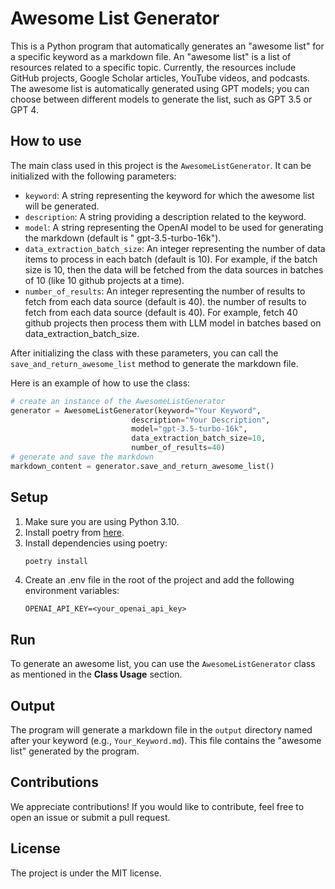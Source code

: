 # Awesome List Generator

This is a Python program that automatically generates an "awesome list" for a specific
keyword as a markdown file. An "awesome list" is a list of resources related to a
specific topic. Currently, the resources include GitHub projects, Google Scholar
articles, YouTube videos, and podcasts. The awesome list is automatically generated
using GPT models; you can choose between different models to generate the list, such as
GPT 3.5 or GPT 4.

## How to use

The main class used in this project is the `AwesomeListGenerator`. It can be initialized with the following parameters:

- `keyword`: A string representing the keyword for which the awesome list will be generated.
- `description`: A string providing a description related to the keyword.
- `model`: A string representing the OpenAI model to be used for generating the markdown (default is "
  gpt-3.5-turbo-16k").
- `data_extraction_batch_size`: An integer representing the number of data items to process in each batch (default is
  10). For example, if the batch size is 10, then the data will be fetched from the data sources in batches of 10 (like
  10 github projects at a time).
- `number_of_results`: An integer representing the number of results to fetch from each data source (default is 40). the
  number of results to fetch from each data source (default is 40). For example, fetch 40 github projects then process
  them with LLM model in batches based on data_extraction_batch_size.

After initializing the class with these parameters, you can call the `save_and_return_awesome_list` method to generate
the markdown file.

Here is an example of how to use the class:

```python
# create an instance of the AwesomeListGenerator
generator = AwesomeListGenerator(keyword="Your Keyword",
                           description="Your Description",
                           model="gpt-3.5-turbo-16k",
                           data_extraction_batch_size=10,
                           number_of_results=40)
# generate and save the markdown
markdown_content = generator.save_and_return_awesome_list()
```

## Setup

1. Make sure you are using Python 3.10.
2. Install poetry from [here](https://python-poetry.org/docs/#installation).
3. Install dependencies using poetry:
    ```bash
    poetry install
    ```
4. Create an .env file in the root of the project and add the following environment variables:
    ```
    OPENAI_API_KEY=<your_openai_api_key>
    ```

## Run

To generate an awesome list, you can use the `AwesomeListGenerator` class as mentioned in the **Class Usage** section.

## Output

The program will generate a markdown file in the `output` directory named after your keyword (e.g., `Your_Keyword.md`).
This file contains the "awesome list" generated by the program.

## Contributions

We appreciate contributions! If you would like to contribute, feel free to open an issue or submit a pull request.

## License

The project is under the MIT license.

